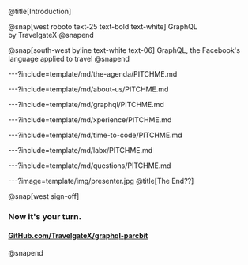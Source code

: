 @title[Introduction]

<!--
Tip! Get started with this template as follows:
Step 1. Delete the contents of this PITCHME.md file.
Step 2. Start adding your own custom slide content.
Step 3. Copy slide markdown snippets from template/md directory as needed.
-->

@snap[west roboto text-25 text-bold text-white]
GraphQL<br>by TravelgateX
@snapend

@snap[south-west byline text-white text-06]
GraphQL, the Facebook's language applied to travel
@snapend

---?include=template/md/the-agenda/PITCHME.md

---?include=template/md/about-us/PITCHME.md

---?include=template/md/graphql/PITCHME.md

---?include=template/md/xperience/PITCHME.md

---?include=template/md/time-to-code/PITCHME.md

---?include=template/md/labx/PITCHME.md

---?include=template/md/questions/PITCHME.md

---?image=template/img/presenter.jpg
@title[The End??]

@snap[west sign-off]
### Now it's your turn.
#### [GitHub.com/TravelgateX/graphql-parcbit](https://github.com/travelgatex/graphql-parcbit)


@snapend
